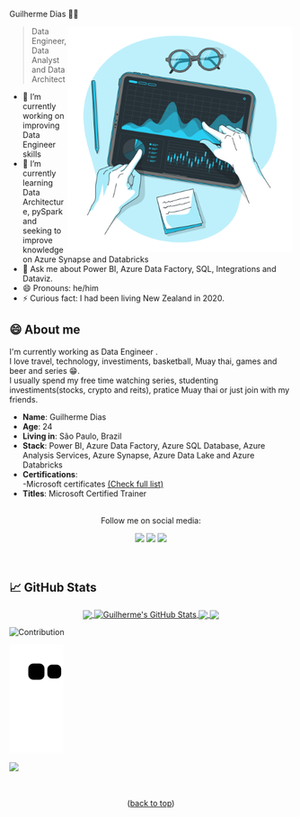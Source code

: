 
<!--<img width=100% src="https://capsule-render.vercel.app/api?type=waving&color=29CEF2&height=180&section=header&text=Guilherme Dias ✊🏾&fontSize=30&fontColor=fff&animation=twinkling&fontAlignY=35"/> 
</br>-->
Guilherme Dias ✊🏾
<div id="top"></div>
<img src="https://github.com/diassmith/diassmith/blob/main/Dark%20analytics.png" min-width="550px" max-width="550px" width="400px" align="right" alt="Computador iuriCode" />


<!--# Guilherme Dias ✊🏾-->
> Data Engineer, Data Analyst and Data Architect

- 🔭 I’m currently working on improving Data Engineer skills   
- 🌱 I’m currently learning Data Architecture, pySpark and seeking to improve knowledge on Azure Synapse and Databricks
- 💬 Ask me about Power BI, Azure Data Factory, SQL, Integrations and Dataviz.
- 😄 Pronouns: he/him
- ⚡ Curious fact: I had been living New Zealand in 2020.


## 😄 About me
 I'm currently working as Data Engineer <!--at [Recovery](https://www.gruporecovery.com/quem-somos/)-->.</br>
 I love travel, technology, investiments, basketball, Muay thai, games and beer and series 😁.</br>
 I usually spend my free time watching series, studenting investiments(stocks, crypto and reits), pratice Muay thai or just join with my friends.

* **Name**: Guilherme Dias
* **Age**: 24
* **Living in**: São Paulo, Brazil
* **Stack**: Power BI, Azure Data Factory, Azure SQL Database, Azure Analysis Services, Azure Synapse, Azure Data Lake and Azure Databricks
* **Certifications**: </br>
 -Microsoft certificates [(Check full list)](https://www.credly.com/users/dias-guilherme/badges)
* **Titles**: Microsoft Certified Trainer</br>

<div align="center">
 <!--<p align="center"><br/>How to reach me:</p><a target='_blank' href="#" alt="Email"><img src="https://img.shields.io/badge/-Gmail-FF0000?style=for-the-badge&labelColor=FF0000&logo=gmail&logoColor=white" /></a>
    <a target='_blank' href="#" alt="WhatsApp"><img src="https://img.shields.io/badge/WhatsApp-25d366?style=for-the-badge&logo=whatsapp&logoColor=white" /></a>
    <a target='_blank' href="#" alt="Telegram"><img src="https://img.shields.io/badge/Telegram-1DA1F2?style=for-the-badge&logo=telegram&logoColor=white" /></a>
    <a target='_blank' href="#" alt="Website"><img src="https://img.shields.io/badge/WordPress-0A0A0A?style=for-the-badge&logo=wordpress&logoColor=white" /></a>-->

<p align="center"><br/>Follow me on social media:</p>
    <a target='_blank' href="#" alt="Medium"><img src="https://img.shields.io/badge/medium-%2312100E.svg?&style=for-the-badge&logo=medium&logoColor=white" /></a>
    <a target='_blank' href="https://www.instagram.com/dias_smith/" alt="Instagram"><img src="https://img.shields.io/badge/Instagram-E4405F?style=for-the-badge&logo=instagram&logoColor=white" /></a>
    <a target='_blank' href="https://www.linkedin.com/in/guilhermediasdataanalyst/" alt="LinkedIn"><img src="https://img.shields.io/badge/LinkedIn-0077B5?style=for-the-badge&logo=linkedin&logoColor=white" /></a>
    <!--<a target='_blank' href="#" alt="YouTube"><img src="https://img.shields.io/badge/YouTube-FF0000?style=for-the-badge&logo=youtube&logoColor=white" /></a>-->
</div>
<br/>

<br/>

   <!--
  <img height="180em" src="https://github-readme-stats.vercel.app/api?username=diassmith&show_icons=true&theme=aura&include_all_commits=true&count_private=true"/>
  <img height="180em" src="https://github-readme-stats.vercel.app/api/top-langs/?username=diassmith&langs_count=8&show_icons=true&theme=aura"/> -->
    
## &#x1f4c8; GitHub Stats

<p align="center"><a href="https://github.com/diassmith">
  <img align="center" src="https://github-readme-stats.vercel.app/api/top-langs/?username=diassmith&theme=react&langs_count=3" />
</a>
<a href="https://github.com/diassmith">
  <img align="center" src="https://github-readme-stats.vercel.app/api?username=diassmith&show_icons=true&line_height=27&count_private=true&theme=react" alt="Guilherme's GitHub Stats" />
</a>

<a href="https://github.com/diassmith/formula1-project">
  <img align="center" src="https://github-readme-stats.vercel.app/api/pin/?username=diassmith&repo=formula1-project&theme=react" />
</a>    

<a href="https://github.com/diassmith/Olist-Project">
  <img align="center" src="https://github-readme-stats.vercel.app/api/pin/?username=diassmith&repo=Olist-Project&theme=react" />
</a>





</br>

![Contribution](https://activity-graph.herokuapp.com/graph?username=diassmith&theme=react-dark&hide_border=true&area=true)

![Snake animation](https://github.com/diassmith/diassmith/blob/output/github-contribution-grid-snake.svg)    
    
![](https://komarev.com/ghpvc/?username=diassmith&color=29CEF2)
<!--
### Main skills:
![Power BI](https://img.shields.io/badge/-Power%20%Bi-0D1117?style=for-the-badge&logo=html5&labelColor=0D1117)&nbsp;
![Data Factory](https://img.shields.io/badge/-Azure%20%Data%20%Factory-0D1117?style=for-the-badge&logo=CSS3&logoColor=1572B6&labelColor=0D1117)&nbsp;
![SQL](https://img.shields.io/badge/-SQL-0D1117?style=for-the-badge&logo=react&labelColor=0D1117)&nbsp;
![AAS](https://img.shields.io/badge/-AAS-0D1117?style=for-the-badge&logo=javascript&labelColor=0D1117&textColor=0D1117)&nbsp;
 
### Tools:
![Visual Studio](https://img.shields.io/badge/-Visual%20Studio-0D1117?style=for-the-badge&logo=visual-studio&logoColor=C8A2C8&labelColor=0D1117)&nbsp;
![Visual Studio Code](https://img.shields.io/badge/-Visual%20Studio%20Code-0D1117?style=for-the-badge&logo=visual-studio-code&logoColor=0D1117&labelColor=0D1117)&nbsp;
![Atom](https://img.shields.io/badge/-atom-0D1117?style=for-the-badge&logo=atom&logoColor=90ee90&labelColor=0D1117)&nbsp;
![Git](https://img.shields.io/badge/-Git-0D1117?style=for-the-badge&logo=git&labelColor=0D1117)&nbsp;
![GitHub](https://img.shields.io/badge/-GitHub-0D1117?style=for-the-badge&logo=github&labelColor=0D1117)&nbsp;
![Windows](https://img.shields.io/badge/-Windows-0D1117?style=for-the-badge&logo=windows&labelColor=0D1117)&nbsp;
![microsoft-office](https://img.shields.io/badge/-microsoft_office-0D1117?style=for-the-badge&logo=microsoft-office&labelColor=0D1117)&nbsp;

### Other Knowledge:
![C#](https://img.shields.io/badge/-cSharp-0D1117?style=for-the-badge&logo=csharp&logoColor=purple&labelColor=0D1117)&nbsp; 
![Python](https://img.shields.io/badge/-python-0D1117?style=for-the-badge&logo=python&logoColor=1572B6&labelColor=0D1117)&nbsp;
![Boostrap](https://img.shields.io/badge/-boostrap-0D1117?style=for-the-badge&logo=bootstrap&labelColor=0D1117)&nbsp;
![MySQL](https://img.shields.io/badge/-mysql-0D1117?style=for-the-badge&logo=mysql&labelColor=0D1117)&nbsp;
![Figma](https://img.shields.io/badge/-figma-0D1117?style=for-the-badge&logo=figma&labelColor=0D1117)&nbsp;
![Handlebars](https://img.shields.io/badge/-handlebars-0D1117?style=for-the-badge&logo=handlebars&labelColor=0D1117)&nbsp;
-->

</div>

<div style="display: inline_block"><br>
  
  <!--<img align="center" alt="Dias-PowerBI" height="30" width="25" src="https://github.com/microsoft/PowerBI-Icons/blob/main/PNG/PowerBI.png">
  
  <img align="center" alt="Dias-Synapse" height="30" width="35" src="https://github.com/benc-uk/icon-collection/blob/master/azure-icons/Azure-Synapse-Analytics.svg">
  
  <img align="center" alt="Dias-key" height="30" width="35" src="https://github.com/benc-uk/icon-collection/blob/master/azure-icons/Key-Vaults.svg">
  
  <img align="center" alt="Dias-ADF" height="30" width="35" src="https://github.com/benc-uk/icon-collection/blob/master/azure-icons/Data-Factory.svg">
  
  <img align="center" alt="Dias-PowerAutomate" height="30" width="35" src="https://github.com/microsoft/PowerBI-Icons/blob/main/PNG/PowerAutomate-Colored.png">
  
  <img align="center" alt="Dias-Js" height="35" width="40" src="https://github.com/benc-uk/icon-collection/blob/master/azure-icons/SQL-Database.svg">
  
  <img align="center" alt="Dias-Python" height="40" width="50" src="https://raw.githubusercontent.com/devicons/devicon/master/icons/python/python-original.svg">
  
  <img align="center" alt="Dias-PySpark" height="30" width="40" src="https://upload.wikimedia.org/wikipedia/commons/thumb/f/f3/Apache_Spark_logo.svg/768px-Apache_Spark_logo.svg.png?20210416091439">
  
  <img align="center" alt="Dias-Scala" height="30" width="35" src="https://raw.githubusercontent.com/OlegIlyenko/scala-icon/master/scala-icon.png">
  
  <img align="center" alt="Dias-Csharp" height="30" width="40" src="https://raw.githubusercontent.com/devicons/devicon/master/icons/csharp/csharp-original.svg">
  
  <img align="center" alt="Dias-Js" height="30" width="40" src="https://raw.githubusercontent.com/devicons/devicon/master/icons/javascript/javascript-plain.svg">
  
  <img align="center" alt="Dias-HTML" height="30" width="40" src="https://raw.githubusercontent.com/devicons/devicon/master/icons/html5/html5-original.svg">
  
  <img align="center" alt="Dias-CSS" height="30" width="40" src="https://raw.githubusercontent.com/devicons/devicon/master/icons/css3/css3-original.svg">
  
  <img align="center" alt="Dias-Figma" height="30" width="40" src="https://www.vectorlogo.zone/logos/figma/figma-icon.svg">
  
  <img align="center" alt="Dias-PS" height="30" width="40" src="https://raw.githubusercontent.com/devicons/devicon/master/icons/photoshop/photoshop-line.svg">
  
  <img align="center" alt="Dias-AzureDevOps" height="30" width="40" src="https://github.com/benc-uk/icon-collection/blob/master/azure-icons/Azure-DevOps.svg">
  
  <img align="center" alt="Dias-GCP" height="40" width="40" src="https://www.vectorlogo.zone/logos/google_cloud/google_cloud-icon.svg">
  
  <img align="center" alt="Dias-Azure" height="40" width="40" src="https://www.vectorlogo.zone/logos/microsoft_azure/microsoft_azure-icon.svg">
  
  <img align="center" alt="Dias-AWS" height="40" width="40" src="https://raw.githubusercontent.com/devicons/devicon/master/icons/amazonwebservices/amazonwebservices-original-wordmark.svg">-->
  
  <p align="center">(<a href="#top">back to top</a>)</p>
  
  

